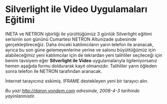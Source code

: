 # Silverlight ile Video Uygulamaları Eğitimi 

INETA ve NETRON işbirliği ile yürüttüğümüz 3 günlük Silverlight eğitimi
serisinin son gününü Cumartesi NETRON Altunizade şubesinde
gerçekleştireceğiz. Daha önceki katılımcıların yarın telefon ile
aranacak, ayrıca bu son güne gelemeyenlerine yerine ve salonu
büyüttüğümüz için alabileceğimiz yeni katılımcılar için de tekrardan
yeni talihliler seçileceği için benim tavsiyem eğer **Silverlight ile
Video** uygulamalarıyla ilgileniyorsanız hemen aşağıda formu doldurarak
kayıt olmanızdır. Talihliler yarın öğleden sonra telefon ile NETRON
tarafından aranacak.

İnternet tarayıcınız eskimiş. IFRAME destekleyen yeni bir tarayıcı alın.


*Bu yazi http://daron.yondem.com adresinde, 2008-4-3 tarihinde yayinlanmistir.*